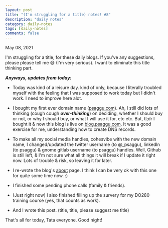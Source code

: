 ```yaml
---
layout: post
title: "(I'm struggling for a title) notes! #8"
description: "daily notes"
category: daily-notes
tags: [daily-notes]
comments: false
---
```


May 08, 2021


I'm struggling for a title, for these daily blogs. If you've any suggestions, please please tell me 😅 (I'm very serious). I want to eliminate this title thinking part.

***Anyways, updates from today:***

- Today was kind of a leisure day. kind of only, because I literally troubled myself with the feeling that I was supposed to work today but I didn't work. I need to improve here alot.

- I bought my first ever domain name ([psaggu.com](blog.psaggu.com)). Ah, I still did lots of thinking (cough cough ***over-thinking***) on deciding, whether I should buy or not, or why I should buy, or what I will use it for, etc etc. But, tl;dr I bought it & now this blog is live on [blog.psaggu.com](blog.psaggu.com). It was a good exercise for me, understanding how to create DNS records.

- To make all my social media handles, cohesvibe with the new domain name, I changed/updated the twitter username (to @_psaggu), linkedIn (to psaggu) & gnome gitlab username (to psaggu) handles. Well, Github is still left, & I'm not sure what all things it will break if I update it right now. Lots of trouble & risk, so leaving it for later.

- I re-wrote the blog's [about](https://blog.psaggu.com/about.html) page. I think I can be very ok with this one for quite some time now. :)

- I finished some pending phone calls (family & friends).

- (Just right now) I also finished filling up the survery for my DO280 training course (yes, that counts as work).

- And I wrote this post. (title, title, please suggest me title)

That's all for today, Tata everyone. Good night!


